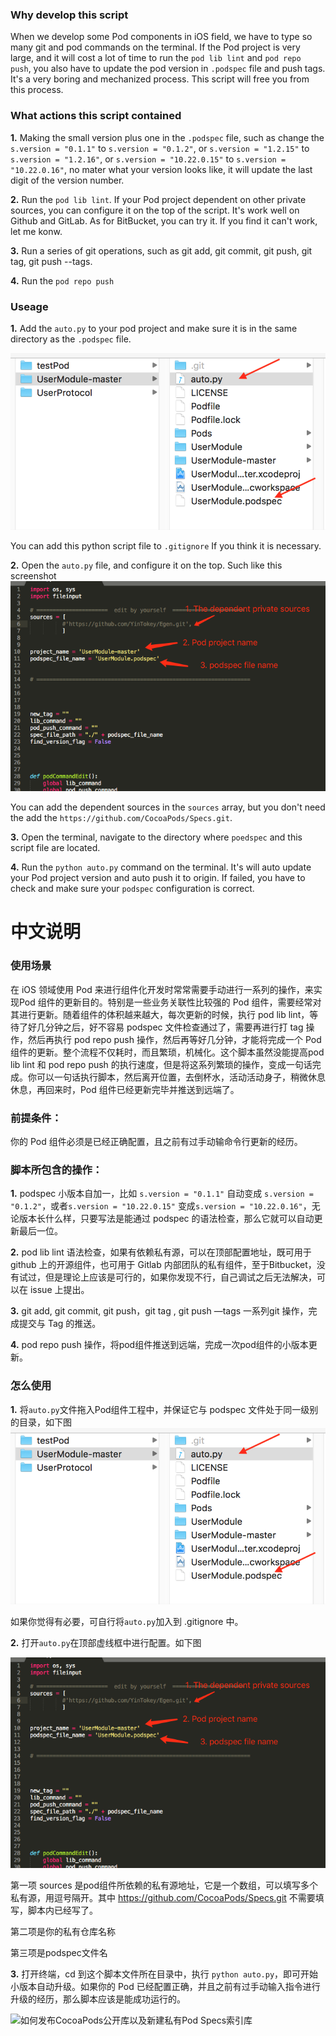 

### Why develop this script
When we develop some Pod components in iOS field, we have to type so many git and pod commands on the terminal. If the Pod project is very large, and it will cost a lot of time to run the `pod lib lint` and `pod repo push`, you also have to update the pod version in `.podspec` file and push tags. It's a very boring and mechanized process. This script will free you from this process.

### What actions this script contained
**1.** Making the small version plus one in the `.podspec` file, such as change the `s.version = "0.1.1"` to `s.version = "0.1.2"`, or `s.version = "1.2.15"` to `s.version = "1.2.16"`, or `s.version = "10.22.0.15"` to `s.version = "10.22.0.16"`, no mater what your version looks like, it will update the last digit of the version number.


**2.** Run the `pod lib lint`. If your Pod project dependent on other private sources, you can configure it on the top of the script. It's work well on Github and GitLab. As for BitBucket, you can try it. If you find it can't work, let me konw.

**3.** Run a series of git operations, such as git add, git commit, git push, git tag, git push --tags.

**4.** Run the `pod repo push`

### Useage

**1.** Add the `auto.py` to your pod project and make sure it is in the same directory as the `.podspec` file.

![](https://github.com/YinTokey/Blog_Posts/raw/master/pod_auto_script/1.png?raw=true)

You can add this python script file to `.gitignore` If you think it is necessary.

**2.** Open the `auto.py` file, and configure it on the top. Such like this screenshot
![](https://github.com/YinTokey/Blog_Posts/raw/master/pod_auto_script/2.png?raw=true)

You can add the dependent sources in the `sources` array, but you don't need the add the `https://github.com/CocoaPods/Specs.git`.

**3.** Open the terminal, navigate to the directory where `poedspec` and this script file are located.

**4.** Run the `python auto.py` command on the terminal. It's will auto update your Pod project version and auto push it to origin. If failed, you have to check and make sure your `podspec` configuration is correct.


# 中文说明

### 使用场景

在 iOS 领域使用 Pod 来进行组件化开发时常常需要手动进行一系列的操作，来实现Pod 组件的更新目的。特别是一些业务关联性比较强的 Pod 组件，需要经常对其进行更新。随着组件的体积越来越大，每次更新的时候，执行 pod lib lint，等待了好几分钟之后，好不容易 podspec 文件检查通过了，需要再进行打 tag 操作，然后再执行 pod repo push 操作，然后再等好几分钟，才能将完成一个 Pod 组件的更新。整个流程不仅耗时，而且繁琐，机械化。这个脚本虽然没能提高pod lib lint 和 pod repo push 的执行速度，但是将这系列繁琐的操作，变成一句话完成。你可以一句话执行脚本，然后离开位置，去倒杯水，活动活动身子，稍微休息休息，再回来时，Pod 组件已经更新完毕并推送到远端了。

### 前提条件：

你的 Pod 组件必须是已经正确配置，且之前有过手动输命令行更新的经历。

### 脚本所包含的操作：
**1.** podspec 小版本自加一，比如
`s.version = "0.1.1"` 自动变成 `s.version = "0.1.2"`，或者`s.version = "10.22.0.15"` 变成`s.version = "10.22.0.16"`，无论版本长什么样，只要写法是能通过 podspec 的语法检查，那么它就可以自动更新最后一位。

**2.** pod lib lint 语法检查，如果有依赖私有源，可以在顶部配置地址，既可用于github 上的开源组件，也可用于 Gitlab 内部团队的私有组件，至于Bitbucket，没有试过，但是理论上应该是可行的，如果你发现不行，自己调试之后无法解决，可以在 issue 上提出。

**3.** git add, git commit, git push，git tag , git push —tags 一系列git 操作，完成提交与 Tag 的推送。

**4.** pod repo push 操作，将pod组件推送到远端，完成一次pod组件的小版本更新。

### 怎么使用

**1.** 将`auto.py`文件拖入Pod组件工程中，并保证它与 podspec 文件处于同一级别的目录，如下图
![](https://github.com/YinTokey/Blog_Posts/blob/master/pod_auto_script/1.png?raw=true)

如果你觉得有必要，可自行将`auto.py`加入到 .gitignore 中。

**2.** 打开`auto.py`在顶部虚线框中进行配置。如下图

![](https://github.com/YinTokey/Blog_Posts/blob/master/pod_auto_script/2.png?raw=true)

第一项 sources 是pod组件所依赖的私有源地址，它是一个数组，可以填写多个私有源，用逗号隔开。其中 https://github.com/CocoaPods/Specs.git 不需要填写，脚本内已经写了。

第二项是你的私有仓库名称

第三项是podspec文件名

**3.** 打开终端，cd 到这个脚本文件所在目录中，执行 `python auto.py`，即可开始小版本自动升级。如果你的 Pod 已经配置正确，并且之前有过手动输入指令进行升级的经历，那么脚本应该是能成功运行的。

![如何发布CocoaPods公开库以及新建私有Pod Specs索引库](https://lele8446.top/2016/06/06/%E5%A6%82%E4%BD%95%E5%8F%91%E5%B8%83CocoaPods%E5%85%AC%E5%BC%80%E5%BA%93%E4%BB%A5%E5%8F%8A%E6%96%B0%E5%BB%BA%E7%A7%81%E6%9C%89Pod%20Specs%E7%B4%A2%E5%BC%95%E5%BA%93/)
